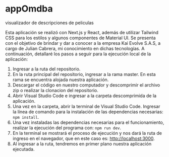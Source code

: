 # appOmdba
visualizador de descripciones de peliculas 


Esta aplicación se realizó con Next.js y React, además de utilizar Tailwind CSS para los estilos y algunos componentes de Material UI. Se presenta con el objetivo de brindar y dar a conocer a la empresa Kai Evolve S.A.S, a cargo de Julian Cabrera, mi conocimiento en dichas tecnologías. A continuación, detallaré los pasos a seguir para la ejecución local de la aplicación:

1. Ingresar a la ruta del repositorio.
2. En la ruta principal del repositorio, ingresar a la rama master. En esta rama se encuentra alojada nuestra aplicación.
3. Descargar el código en nuestro computador y descomprimir el archivo zip o realizar la clonacion del repositorio.
4. Abrir Visual Studio Code e ingresar a la carpeta descomprimida de la aplicación.
5. Una vez en la carpeta, abrir la terminal de Visual Studio Code. Ingresar la línea de comando para la instalación de las dependencias necesarias: `npm install`.
6. Una vez instaladas las dependencias necesarias para el funcionamiento, realizar la ejecución del programa con: `npm run dev`.
7. En la terminal se mostrará el proceso de ejecución y nos dará la ruta de ingreso en el navegador, que en este caso es: [http://localhost:3000](http://localhost:3000).
8. Al ingresar a la ruta, tendremos en primer plano nuestra aplicación ejecutada.



